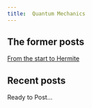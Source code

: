 ```yaml
---
title:  Quantum Mechanics
---
```


## The former posts

[From the start to Hermite](sourse/formerquantum/quantum.html)

## Recent posts

Ready to Post...
